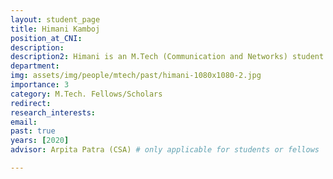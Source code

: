 ```yaml
---
layout: student_page
title: Himani Kamboj
position_at_CNI: 
description: 
description2: Himani is an M.Tech (Communication and Networks) student in the ECE department. She is currently working on developing a 3GPP standard aligned prototype of a Cell-free Distributed MIMO system with Dynamic TDD using OpenAirInterface (OAI) codebase and Software-defined Radio (SDR). Cell-free Distributed MIMO system provides high spectral & energy efficiency, overcomes inter-cell interference, and increases coverage probability. Dynamic TDD gives more flexibility to the system and improves throughput. This makes a Cell-free Distributed MIMO system with Dynamic TDD suitable for next-generation indoor & hot-spot coverage scenarios and critical outdoor coverage scenarios.
department:
img: assets/img/people/mtech/past/himani-1080x1080-2.jpg
importance: 3
category: M.Tech. Fellows/Scholars
redirect: 
research_interests: 
email: 
past: true
years: [2020]
advisor: Arpita Patra (CSA) # only applicable for students or fellows

---
```

